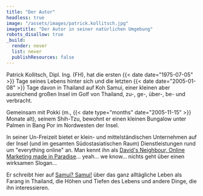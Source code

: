 ```yaml
---
title: "Der Autor"
headless: true
image: "/assets/images/patrick.kollitsch.jpg"
imagetitle: "Der Autor in seiner natürlichen Umgebung"
robots_disallow: true
_build:
  render: never
  list: never
  publishResources: false
---
```


Patrick Kollitsch, Dipl. Ing. (FH), hat die ersten {{< date date="1975-07-05" >}} Tage seines Lebens hinter sich und die letzten {{< date date="2005-01-08" >}} Tage davon in Thailand auf Koh Samui, einer kleinen aber ausreichend großen Insel im Golf von Thailand, zu-, ge-, über-, be- und verbracht.

Gemeinsam mit Pokki (m., {{< date type="months" date="2005-11-15" >}} Monate alt), seinem Shih-Tzu, bewohnt er einen kleinen Bungalow unter Palmen in Bang Por im Nordwesten der Insel.

In seiner Un-Freizeit bietet er klein- und mittelständischen Unternehmen auf der Insel (und im gesamten Südostasiatischen Raum) Dienstleistungen rund um "everything online" an. Man kennt ihn als [David's Neighbour, Online Marketing made in Paradise](https://davids-neighbour.com/)... yeah... we know... nichts geht über einen wirksamen Slogan...

Er schreibt hier auf [Samui? Samui!](https://samui-samui.de/) über das ganz alltägliche Leben als Farang in Thailand, die Höhen und Tiefen des Lebens und andere Dinge, die ihn interessieren.
